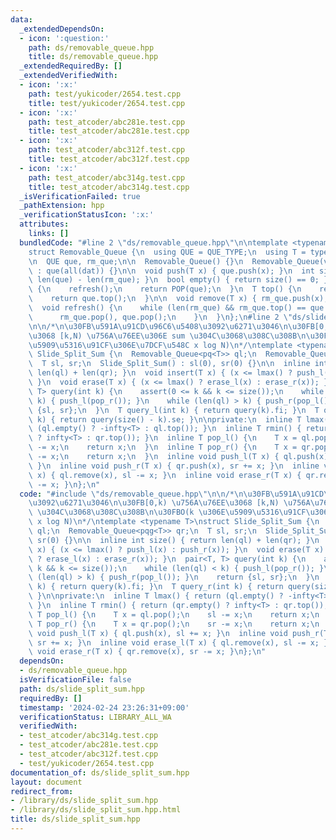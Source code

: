 ```yaml
---
data:
  _extendedDependsOn:
  - icon: ':question:'
    path: ds/removable_queue.hpp
    title: ds/removable_queue.hpp
  _extendedRequiredBy: []
  _extendedVerifiedWith:
  - icon: ':x:'
    path: test/yukicoder/2654.test.cpp
    title: test/yukicoder/2654.test.cpp
  - icon: ':x:'
    path: test_atcoder/abc281e.test.cpp
    title: test_atcoder/abc281e.test.cpp
  - icon: ':x:'
    path: test_atcoder/abc312f.test.cpp
    title: test_atcoder/abc312f.test.cpp
  - icon: ':x:'
    path: test_atcoder/abc314g.test.cpp
    title: test_atcoder/abc314g.test.cpp
  _isVerificationFailed: true
  _pathExtension: hpp
  _verificationStatusIcon: ':x:'
  attributes:
    links: []
  bundledCode: "#line 2 \"ds/removable_queue.hpp\"\n\ntemplate <typename QUE_TYPE>\n\
    struct Removable_Queue {\n  using QUE = QUE_TYPE;\n  using T = typename QUE::value_type;\n\
    \n  QUE que, rm_que;\n\n  Removable_Queue() {}\n  Removable_Queue(vc<T>& dat)\
    \ : que(all(dat)) {}\n\n  void push(T x) { que.push(x); }\n  int size() { return\
    \ len(que) - len(rm_que); }\n  bool empty() { return size() == 0; }\n\n  T pop()\
    \ {\n    refresh();\n    return POP(que);\n  }\n  T top() {\n    refresh();\n\
    \    return que.top();\n  }\n\n  void remove(T x) { rm_que.push(x); }\n\nprivate:\n\
    \  void refresh() {\n    while (len(rm_que) && rm_que.top() == que.top()) {\n\
    \      rm_que.pop(), que.pop();\n    }\n  }\n};\n#line 2 \"ds/slide_split_sum.hpp\"\
    \n\n/*\n\u30FB\u591A\u91CD\u96C6\u5408\u3092\u6271\u3046\n\u30FB[0,k) \u756A\u76EE\
    \u3068 [k,N) \u756A\u76EE\u306E sum \u304C\u3068\u308C\u308B\n\u30FBO(k \u306E\
    \u5909\u5316\u91CF\u306E\u7DCF\u548C x log N)\n*/\ntemplate <typename T>\nstruct\
    \ Slide_Split_Sum {\n  Removable_Queue<pq<T>> ql;\n  Removable_Queue<pqg<T>> qr;\n\
    \  T sl, sr;\n  Slide_Split_Sum() : sl(0), sr(0) {}\n\n  inline int size() { return\
    \ len(ql) + len(qr); }\n  void insert(T x) { (x <= lmax() ? push_l(x) : push_r(x));\
    \ }\n  void erase(T x) { (x <= lmax() ? erase_l(x) : erase_r(x)); }\n  pair<T,\
    \ T> query(int k) {\n    assert(0 <= k && k <= size());\n    while (len(ql) <\
    \ k) { push_l(pop_r()); }\n    while (len(ql) > k) { push_r(pop_l()); }\n    return\
    \ {sl, sr};\n  }\n  T query_l(int k) { return query(k).fi; }\n  T query_r(int\
    \ k) { return query(size() - k).se; }\n\nprivate:\n  inline T lmax() { return\
    \ (ql.empty() ? -infty<T> : ql.top()); }\n  inline T rmin() { return (qr.empty()\
    \ ? infty<T> : qr.top()); }\n  inline T pop_l() {\n    T x = ql.pop();\n    sl\
    \ -= x;\n    return x;\n  }\n  inline T pop_r() {\n    T x = qr.pop();\n    sr\
    \ -= x;\n    return x;\n  }\n  inline void push_l(T x) { ql.push(x), sl += x;\
    \ }\n  inline void push_r(T x) { qr.push(x), sr += x; }\n  inline void erase_l(T\
    \ x) { ql.remove(x), sl -= x; }\n  inline void erase_r(T x) { qr.remove(x), sr\
    \ -= x; }\n};\n"
  code: "#include \"ds/removable_queue.hpp\"\n\n/*\n\u30FB\u591A\u91CD\u96C6\u5408\
    \u3092\u6271\u3046\n\u30FB[0,k) \u756A\u76EE\u3068 [k,N) \u756A\u76EE\u306E sum\
    \ \u304C\u3068\u308C\u308B\n\u30FBO(k \u306E\u5909\u5316\u91CF\u306E\u7DCF\u548C\
    \ x log N)\n*/\ntemplate <typename T>\nstruct Slide_Split_Sum {\n  Removable_Queue<pq<T>>\
    \ ql;\n  Removable_Queue<pqg<T>> qr;\n  T sl, sr;\n  Slide_Split_Sum() : sl(0),\
    \ sr(0) {}\n\n  inline int size() { return len(ql) + len(qr); }\n  void insert(T\
    \ x) { (x <= lmax() ? push_l(x) : push_r(x)); }\n  void erase(T x) { (x <= lmax()\
    \ ? erase_l(x) : erase_r(x)); }\n  pair<T, T> query(int k) {\n    assert(0 <=\
    \ k && k <= size());\n    while (len(ql) < k) { push_l(pop_r()); }\n    while\
    \ (len(ql) > k) { push_r(pop_l()); }\n    return {sl, sr};\n  }\n  T query_l(int\
    \ k) { return query(k).fi; }\n  T query_r(int k) { return query(size() - k).se;\
    \ }\n\nprivate:\n  inline T lmax() { return (ql.empty() ? -infty<T> : ql.top());\
    \ }\n  inline T rmin() { return (qr.empty() ? infty<T> : qr.top()); }\n  inline\
    \ T pop_l() {\n    T x = ql.pop();\n    sl -= x;\n    return x;\n  }\n  inline\
    \ T pop_r() {\n    T x = qr.pop();\n    sr -= x;\n    return x;\n  }\n  inline\
    \ void push_l(T x) { ql.push(x), sl += x; }\n  inline void push_r(T x) { qr.push(x),\
    \ sr += x; }\n  inline void erase_l(T x) { ql.remove(x), sl -= x; }\n  inline\
    \ void erase_r(T x) { qr.remove(x), sr -= x; }\n};\n"
  dependsOn:
  - ds/removable_queue.hpp
  isVerificationFile: false
  path: ds/slide_split_sum.hpp
  requiredBy: []
  timestamp: '2024-02-24 23:26:31+09:00'
  verificationStatus: LIBRARY_ALL_WA
  verifiedWith:
  - test_atcoder/abc314g.test.cpp
  - test_atcoder/abc281e.test.cpp
  - test_atcoder/abc312f.test.cpp
  - test/yukicoder/2654.test.cpp
documentation_of: ds/slide_split_sum.hpp
layout: document
redirect_from:
- /library/ds/slide_split_sum.hpp
- /library/ds/slide_split_sum.hpp.html
title: ds/slide_split_sum.hpp
---
```


